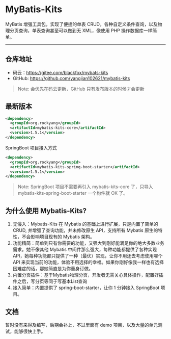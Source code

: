 MyBatis-Kits
==========
MyBatis 增强工具包，实现了便捷的单表 CRUD，各种自定义条件查询，以及物理分页查询，单表查询甚至可以做到无 XML，像使用 PHP 操作数据库一样简单。

--------------------------------------------------

## 仓库地址
* 码云：https://gitee.com/blackfox/mybats-kits
* GitHub: https://github.com/yangjian102621/mybatis-kits
> Note: 会优先在码云更新，GitHub 只有发布版本的时候才会更新

## 最新版本

```xml
<dependency>
  <groupId>org.rockyang</groupId>
  <artifactId>mybatis-kits-core</artifactId>
  <version>1.5.1</version>
</dependency>
```

SpringBoot 项目接入方式
```xml
<dependency>
  <groupId>org.rockyang</groupId>
  <artifactId>mybatis-kits-spring-boot-starter</artifactId>
  <version>1.5.1</version>
</dependency>
```
> Note: SpringBoot 项目不需要再引入 mybatis-kits-core 了，只导入 mybatis-kits-spring-boot-starter 一个构件就 OK 了。

## 为什么使用 Mybatis-Kits?
1. 无侵入：Mybatis-Kits 在 Mybatis 的基础上进行扩展，只是内置了简单的CRUD, 并增强了查询功能，并未修改原生 API，支持所有 Mybatis 原生的特性，不会影响项目现有的 Mybatis 架构。
2. 功能精简：简单到只有你需要的功能，又强大到刚好能满足你的绝大多数业务需求。她不像其他 Mybatis 中间件那么强大，每种功能都提供了各种实现 API，她每种功能都只提供了一种（最优）实现，让你不用还去考虑使用哪个 
API 来实现当前的功能，体验不用选择的幸福。如果你刚好像我一样也有选择困难症的话，那她简直是为你量身订做。
3. 内置分页插件：基于Mybatis物理分页，开发者无需关心具体操作，配置好插件之后，写分页等同于写基本List查询
4. 接入简单：内置提供了 spring-boot-starter，让你 1 分钟接入 SpringBoot 项目。

## 文档 
暂时没有来得及编写，后期会补上，不过里面有 demo 项目，以及大量的单元测试，能够很快上手。

